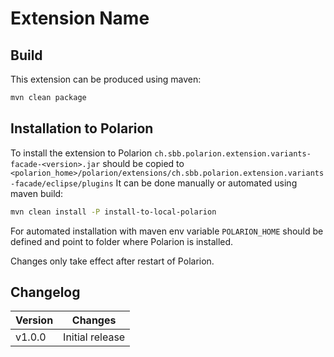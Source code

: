 # Extension Name

## Build

This extension can be produced using maven:
```bash
mvn clean package
```

## Installation to Polarion

To install the extension to Polarion `ch.sbb.polarion.extension.variants-facade-<version>.jar`
should be copied to `<polarion_home>/polarion/extensions/ch.sbb.polarion.extension.variants-facade/eclipse/plugins`
It can be done manually or automated using maven build:
```bash
mvn clean install -P install-to-local-polarion
```
For automated installation with maven env variable `POLARION_HOME` should be defined and point to folder where Polarion is installed.

Changes only take effect after restart of Polarion.

## Changelog

| Version | Changes                           |
|---------|-----------------------------------|
| v1.0.0  | Initial release                   |